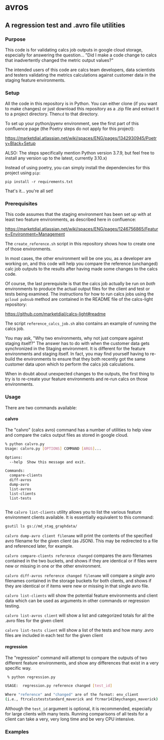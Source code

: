 # avros
## A regression test and .avro file utilities 
### Purpose
This code is for validating calcs job outputs in google cloud storage, especially for answering the question... "Did I make a code change to calcs that inadvertently changed the metric output values?"

The intended users of this code are calcs team developers, data scientists and testers validating the metrics calculations against customer data in the staging feature environments.

### Setup
All the code in this repository is in Python.  You can either clone (if you want to make changes) or just download this repository as a .zip file and extract it to a project directory.  Then`cd` to that directory.

To set up your python/pyenv environment, see the first part of this confluence page (the Poetry steps do not apply for this project):

https://marketdial.atlassian.net/wiki/spaces/ENG/pages/1342930945/Poetry+Black+Setup

ALSO:  The steps specifically mention Python version 3.7.9, but feel free to install any version up to the latest, currently 3.10.x)

Instead of using poetry, you can simply install the dependencies for this project using `pip`:

```
pip install -r requirements.txt
```

That's it... you're all set!

### Prerequisites

This code assumes that the staging environment has been set up with at least two feature environments, as described here in confluence:

https://marketdial.atlassian.net/wiki/spaces/ENG/pages/1246756865/Feature+Environment+Management

The `create_reference.sh` script in this repository shows how to create one of those environments.

In most cases, the other environment will be one you, as a developer are working on, and this code will help you compare the reference (unchanged) calc job outputs to the results after having made some changes to the calcs code.

Of course, the last prerequisite is that the calcs job actually be run on *both* environments to produce the actual output files for the client and test or tests being examined.  The instructions for how to run calcs jobs using the `gcloud pubsub` method are contained in the README file of the calcs-light repository:

https://github.com/marketdial/calcs-light#readme

The script `reference_calcs_job.sh` also contains an example of running the calcs job.

You may ask, "Why two environments, why not just compare against staging itself?"  The answer has to do with when the customer data gets synchronized in the Staging environment.  It is different for the feature environments and staging itself.  In fact, you may find yourself having to re-build the environments to ensure that they both recently got the same customer data upon which to perform the calcs job calculations.

When in doubt about unexpected changes to the outputs, the first thing to try is to re-create your feature environments and re-run calcs on those environments.

### Usage

There are two commands available:

#### calvro

The "calvro" (calcs avro) command has a number of utilities to help view and compare the calcs output files as stored in google cloud.
```bash
% python calvro.py
Usage: calvro.py [OPTIONS] COMMAND [ARGS]...

Options:
  --help  Show this message and exit.

Commands:
  compare-clients
  diff-avros
  dump-avro
  list-avros
  list-clients
  list-tests
  
```
The `calvro list-clients` utility allows you to list the various feature environment clients available.  It is essentially equivalent to this command:
```bash
gsutil ls gs://md_stag_graphdata/
```
`calvro dump-avro client filename` will print the contents of the specified avro filename for the given client (as JSON).  This may be redirected to a file and referenced later, for example.

`calvro compare-clients reference changed` compares the avro filenames contained in the two buckets, and shows if they are identical or if files were new or missing in one or the other environment.

`calvro diff-avros reference changed filename` will compare a *single* avro filenames contained in the storage buckets for both clients, and shows if they are identical or if items were new or missing in that single avro file.

`calvro list-clients`  will show the potential feature environments and client data which can be used as arguments in other commands or regression testing.

`calvro list-avros client` will show a list and categorized totals for all the .avro files for the given client

`calvro list-tests client` will show a list of the tests and how many .avro files are included in each test for the given client



#### regression
The "regression" command will attempt to compare the outputs of two different feature environments, and show any differences that exist in a very specific way.

```bash
 % python regression.py

USAGE:  regression.py reference changed [test_id]

Where "reference" and "changed" are of the format: env_client
(i.e., ftrcalcsteststandard_maverick and ftrmar1415mychanges_maverick)
```
Although the `test_id` argument is optional, it is recommended, especially for large clients with many tests.  Running comparisons of all tests for a client can take a very, very long time and be very CPU intensive.

### Examples

